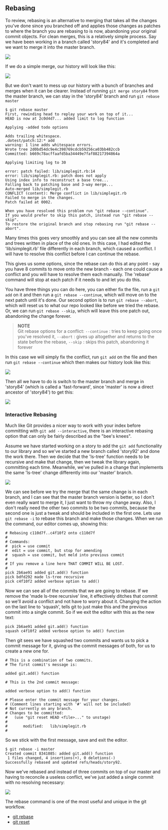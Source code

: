 <!--
SPDX-FileCopyrightText: 2008 Geoffrey Grosenbach <boss@topfunky.com>
SPDX-FileCopyrightText: 2008 Scott Chacon <schacon@gmail.com>
SPDX-FileCopyrightText: 2013 Pascal Borreli <pascal@borreli.com>
SPDX-FileCopyrightText: 2023 Richard Soderberg <rsoderberg@gmail.com>

SPDX-License-Identifier: CC-BY-SA-3.0
-->

## Rebasing

<!-- SIDEBAR
---

#### Rebasing Screencast

This screencast follows roughly the same course as the previous one
on branching and merging,
only we replace merging with rebasing.
This screencast also demonstrates the interactive rebase command
`git rebase -i`.
We also demonstrate some slightly more complex branching,
by using both interactive and normal rebasing techniques simultaneously
on separate branches,
then choosing one and deleting the other.

movie. c7-rebase.mov

---
SIDEBAR -->

To review,
rebasing is an alternative to merging
that takes all the changes you've done since you branched off
and applies those changes as patches
to where the branch you are rebasing to
is now,
abandoning your original commit objects.
For clean merges,
this is a relatively simple process.
Say we have been working in a branch called 'story84'
and it's completed and we want to merge it into the master branch.

![](../artwork/bitmap/repo1.png)

If we do a simple merge,
our history will look like this:

![](../artwork/bitmap/repo.png)

But we don't want to mess up our history
with a bunch of branches and merges when it can be clearer.
Instead of running `git merge story84` from the master branch,
we can stay in the 'story84' branch and run `git rebase master`

```shell
$ git rebase master
First, rewinding head to replay your work on top of it...
HEAD is now at 2c0d4d7... added limit to log function

Applying -added todo options

Adds trailing whitespace.
.dotest/patch:12:* add
warning: 1 line adds whitespace errors.
Wrote tree 2d0bd54dc9e4c398769cdcb59256ca03bb482ccb
Committed: b669c78acffaafd5ba34449e7faf88217394864a

Applying limiting log to 30

error: patch failed: lib/simplegit.rb:14
error: lib/simplegit.rb: patch does not apply
Using index info to reconstruct a base tree...
Falling back to patching base and 3-way merge...
Auto-merged lib/simplegit.rb
CONFLICT (content): Merge conflict in lib/simplegit.rb
Failed to merge in the changes.
Patch failed at 0002.

When you have resolved this problem run "git rebase --continue".
If you would prefer to skip this patch, instead run "git rebase --skip".
To restore the original branch and stop rebasing run "git rebase --abort".
```

Many times this goes very smoothly
and you can see all the new commits and trees written in place of the old ones.
In this case,
I had edited the 'lib/simplegit.rb' file differently in each branch,
which caused a conflict.
I will have to resolve this conflict before I can continue the rebase.

This gives us some options,
since the rebase can do this at any point -
say you have 8 commits to move onto the new branch -
each one could cause a conflict
and you will have to resolve them each manually.
The 'rebase' command will stop at each patch if it needs to
and let you do this.

You have three things you can do here,
you can either fix the file,
run a `git add` on it and then run a `git rebase --continue`,
which will move on to the next patch until it's done.
Our second option is to run `git rebase --abort`,
which will reset us to what our repo looked like
before we tried the rebase.
Or,
we can run `git rebase --skip`,
which will leave this one patch out,
abandoning the change forever.

> **NOTE** \
Git rebase options for a conflict:
`--continue` : tries to keep going once you've resolved it,
`--abort` : gives up altogether and returns to the state before the rebase,
`--skip` : skips this patch,
abandoning it forever

In this case we will simply fix the conflict,
run `git add` on the file and then run `git rebase --continue`
which then makes our history look like this:

![](../artwork/bitmap/repo3.png)

Then all we have to do is switch to the master branch
and merge in 'story84'
(which is called a 'fast-forward',
since 'master' is now a direct ancestor of 'story84')
to get this:

![](../artwork/bitmap/repo4.png)

### Interactive Rebasing

Much like Git provides a nicer way to work with your index
before committing with `git add --interactive`,
there is an interactive rebasing option
that can only be fairly described as the "bee's knees".

Assume we have started working on a story
to add the `git add` functionality to our library
and so we've started a new branch called 'story92' and done the work there.
Then we decide that the 'ls-tree' function needs to be recursive
and make that change,
then we tweak the library again,
committing each time.
Meanwhile,
we've pulled in a change
that implements the same 'ls-tree' change differently
into our 'master' branch.

![](../artwork/bitmap/repo-rebasei1.png)

We can see before we try the merge
that the same change is in each branch,
and I can see that the master branch version is better,
so I don't even really want to merge it,
I just want to throw my change away.
Also,
I don't really need the other two commits to be two commits,
because the second one is just a tweak
and should be included in the first one.
Lets use `git rebase -i` to rebase this branch
and make those changes.
When we run the command,
our editor comes up,
showing this:

```
# Rebasing c110d7f..c4f10f2 onto c110d7f
#
# Commands:
#  pick = use commit
#  edit = use commit, but stop for amending
#  squash = use commit, but meld into previous commit
#
# If you remove a line here THAT COMMIT WILL BE LOST.
#
pick 2b6ae91 added git.add() function
pick bdfd292 made ls-tree recursive
pick c4f10f2 added verbose option to add()
```

Now we can see all of the commits that we are going to rebase.
If we remove the 'made ls-tree recursive' line,
it effectively ditches that commit
so we'll avoid a conflict and not have to worry about it.
Changing the action on the last line to 'squash',
tells git to just make this and the previous commit
into a single commit.
So if we exit the editor with this as the new text:

```
pick 2b6ae91 added git.add() function
squash c4f10f2 added verbose option to add() function
```

Then git sees we have squashed two commits
and wants us to pick a commit message for it,
giving us the commit messages of both,
for us to create a new one for.

```
# This is a combination of two commits.
# The first commit's message is:

added git.add() function

# This is the 2nd commit message:

added verbose option to add() function

# Please enter the commit message for your changes.
# (Comment lines starting with '#' will not be included)
# Not currently on any branch.
# Changes to be committed:
#   (use "git reset HEAD <file>..." to unstage)
#
#       modified:   lib/simplegit.rb
#
```

So we stick with the first message,
save and exit the editor.

```shell
$ git rebase -i master
Created commit 8341085: added git.add() function
 1 files changed, 4 insertions(+), 0 deletions(-)
Successfully rebased and updated refs/heads/story92.
```

Now we've rebased
and instead of three commits on top of our master
and having to reconcile a useless conflict,
we've just added a single commit with no resolving necessary:

![](../artwork/bitmap/repo-rebasei2.png)

The rebase command is one of the most useful and unique
in the git workflow.

- [git rebase](https://mirrors.edge.kernel.org/pub/software/scm/git/docs/git-rebase.html)
- [git reset](https://mirrors.edge.kernel.org/pub/software/scm/git/docs/git-reset.html)
